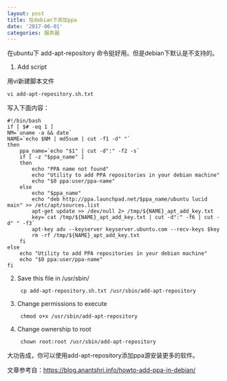 ```yaml
---
layout: post
title: 在debian下添加ppa
date: '2017-06-01'
categories: 服务器
---
```


在ubuntu下 add-apt-repository 命令挺好用。但是debian下默认是不支持的。

1. Add script

用vi新建脚本文件

    vi add-apt-repository.sh.txt

写入下面内容：

    #!/bin/bash
    if [ $# -eq 1 ]
    NM=`uname -a && date`
    NAME=`echo $NM | md5sum | cut -f1 -d" "`
    then
    	ppa_name=`echo "$1" | cut -d":" -f2 -s`
    	if [ -z "$ppa_name" ]
    	then
    		echo "PPA name not found"
    		echo "Utility to add PPA repositories in your debian machine"
    		echo "$0 ppa:user/ppa-name"
    	else
    		echo "$ppa_name"
    		echo "deb http://ppa.launchpad.net/$ppa_name/ubuntu lucid main" >> /etc/apt/sources.list
    		apt-get update >> /dev/null 2> /tmp/${NAME}_apt_add_key.txt
    		key=`cat /tmp/${NAME}_apt_add_key.txt | cut -d":" -f6 | cut -d" " -f3`
    		apt-key adv --keyserver keyserver.ubuntu.com --recv-keys $key
    		rm -rf /tmp/${NAME}_apt_add_key.txt
    	fi
    else
    	echo "Utility to add PPA repositories in your debian machine"
    	echo "$0 ppa:user/ppa-name"
    fi

2. Save this file in /usr/sbin/

        cp add-apt-repository.sh.txt /usr/sbin/add-apt-repository

3. Change permissions to execute

        chmod o+x /usr/sbin/add-apt-repository

4. Change ownership to root

        chown root:root /usr/sbin/add-apt-repository

大功告成，你可以使用add-apt-repository添加ppa源安装更多的软件。

文章参考自：https://blog.anantshri.info/howto-add-ppa-in-debian/
